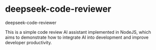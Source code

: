 # deepseek-code-reviewer
deepseek-code-reviewer

This is a simple code review AI assistant implemented in NodeJS, which aims to demonstrate how to integrate AI into development and improve developer productivity.
